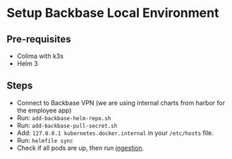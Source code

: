 # Setup Backbase Local Environment

## Pre-requisites
- Colima with k3s
- Helm 3

## Steps
* Connect to Backbase VPN (we are using internal charts from harbor for the employee app)
* Run: `add-backbase-helm-repo.sh`
* Run: `add-backbase-pull-secret.sh`
* Add: `127.0.0.1 kubernetes.docker.internal` in your `/etc/hosts` file.
* Run: `helmfile sync`
* Check if all pods are up, then run [ingestion](ingestion/README.md).
